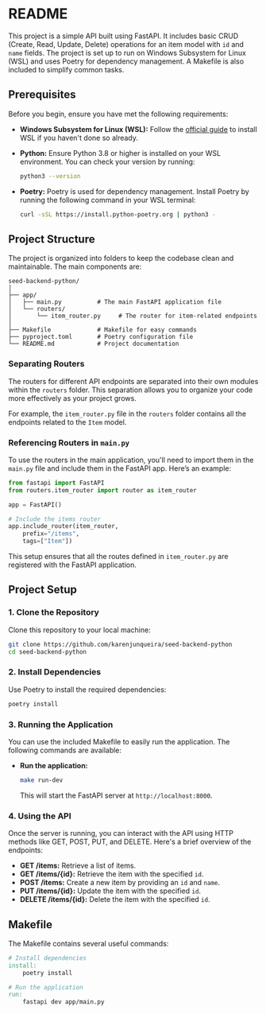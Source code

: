 # README

This project is a simple API built using FastAPI. It includes basic CRUD (Create, Read, Update, Delete) operations for an item model with `id` and `name` fields. The project is set up to run on Windows Subsystem for Linux (WSL) and uses Poetry for dependency management. A Makefile is also included to simplify common tasks.

## Prerequisites

Before you begin, ensure you have met the following requirements:

- **Windows Subsystem for Linux (WSL):** Follow the [official guide](https://docs.microsoft.com/en-us/windows/wsl/install) to install WSL if you haven't done so already.
- **Python:** Ensure Python 3.8 or higher is installed on your WSL environment. You can check your version by running:

  ```bash
  python3 --version
  ```

- **Poetry:** Poetry is used for dependency management. Install Poetry by running the following command in your WSL terminal:

  ```bash
  curl -sSL https://install.python-poetry.org | python3 -
  ```

## Project Structure

The project is organized into folders to keep the codebase clean and maintainable. The main components are:

```
seed-backend-python/
│
├── app/
│   ├── main.py          # The main FastAPI application file
│   └── routers/
│       └── item_router.py     # The router for item-related endpoints
│
├── Makefile             # Makefile for easy commands
├── pyproject.toml       # Poetry configuration file
└── README.md            # Project documentation
```

### Separating Routers

The routers for different API endpoints are separated into their own modules within the `routers` folder. This separation allows you to organize your code more effectively as your project grows.

For example, the `item_router.py` file in the `routers` folder contains all the endpoints related to the `Item` model.

### Referencing Routers in `main.py`

To use the routers in the main application, you'll need to import them in the `main.py` file and include them in the FastAPI app. Here’s an example:

```python
from fastapi import FastAPI
from routers.item_router import router as item_router

app = FastAPI()

# Include the items router
app.include_router(item_router, 
    prefix="/items",
    tags=["Item"])

```

This setup ensures that all the routes defined in `item_router.py` are registered with the FastAPI application.

## Project Setup

### 1. Clone the Repository

Clone this repository to your local machine:

```bash
git clone https://github.com/karenjunqueira/seed-backend-python
cd seed-backend-python
```

### 2. Install Dependencies

Use Poetry to install the required dependencies:

```bash
poetry install
```

### 3. Running the Application

You can use the included Makefile to easily run the application. The following commands are available:

- **Run the application:**

  ```bash
  make run-dev
  ```

  This will start the FastAPI server at `http://localhost:8000`.


### 4. Using the API

Once the server is running, you can interact with the API using HTTP methods like GET, POST, PUT, and DELETE. Here's a brief overview of the endpoints:

- **GET /items:** Retrieve a list of items.
- **GET /items/{id}:** Retrieve the item with the specified `id`.
- **POST /items:** Create a new item by providing an `id` and `name`.
- **PUT /items/{id}:** Update the item with the specified `id`.
- **DELETE /items/{id}:** Delete the item with the specified `id`.


## Makefile

The Makefile contains several useful commands:

```makefile
# Install dependencies
install:
	poetry install

# Run the application
run:
	fastapi dev app/main.py

```